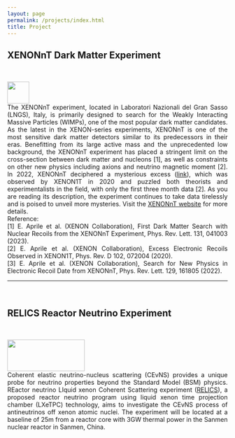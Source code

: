 ```yaml
---
layout: page
permalink: /projects/index.html
title: Project
---
```


<style>
  p{
    text-align: justify;
  }
</style>

## XENONnT Dark Matter Experiment
<br>
<p>
<img src="https://terteruu.github.io/images/logo/xenon-logo-2000px.png"  class="floatpic" width="50" height="50">
<br>
The XENONnT experiment, located in Laboratori Nazionali del Gran Sasso (LNGS), Italy, is primarily designed to search for the Weakly Interacting Massive Particles (WIMPs), one of the most popular dark matter candidates. As the latest in the XENON-series experiments, XENONnT is one of the most sensitive dark matter detectors similar to its predecessors in their eras. Benefitting from its large active mass and the unprecedented low background, the XENONnT experiment has placed a stringent limit on the cross-section between dark matter and nucleons [1], as well as constraints on other new physics including axions and neutrino magnetic moment [2]. In 2022, XENONnT deciphered a mysterious excess (<a href="https://medium.com/starts-with-a-bang/xenons-experimental-triumph-no-dark-matter-but-the-best-null-result-in-history-464b1a30a2f">link</a>), which was observed by XENON1T in 2020 and puzzled both theorists and experimentalists in the field, with only the first three month data [2]. As you are reading its description, the experiment continues to take data tirelessly and is poised to unveil more mysteries. Visit the <a href='https://xenonexperiment.org/'>XENONnT website</a> for more details.<br>
Reference:<br>
[1] E. Aprile et al. (XENON Collaboration), First Dark Matter Search with Nuclear Recoils from the XENONnT Experiment, Phys. Rev. Lett. 131, 041003 (2023).<br>
[2] E. Aprile et al. (XENON Collaboration), Excess Electronic Recoils Observed in XENON1T, Phys. Rev. D 102, 072004 (2020).<br>
[3] E. Aprile et al. (XENON Collaboration), Search for New Physics in Electronic Recoil Date from XENONnT, Phys. Rev. Lett. 129, 161805 (2022).<br>

---
</p>
<br>

## RELICS Reactor Neutrino Experiment
<br>
<p>
<img src="https://terteruu.github.io/images/logo/relics_logo.jpg"  class="floatpic" width="177" height="72">
<br>
Coherent elastic neutrino-nucleus scattering (CEvNS) provides a unique probe for neutrino properties beyond the Standard Model (BSM) physics. REactor neutrino LIquid xenon Coherent Scattering experiment (<a href='https://arxiv.org/abs/2405.05554'>RELICS</a>), a proposed reactor neutrino program using liquid xenon time projection chamber (LXeTPC) technology, aims to investigate the CEvNS process of antineutrinos off xenon atomic nuclei. The experiment will be located at a baseline of 25m from a reactor core with 3GW thermal power in the Sanmen nuclear reactor in Sanmen, China.
</p>

